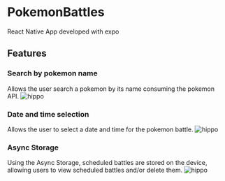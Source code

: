 # PokemonBattles
React Native App developed with expo

## Features

### Search by pokemon name
Allows the user search a pokemon by its name consuming the pokemon API.
![hippo](https://media1.giphy.com/media/Idq3oEyQkJPt2sejra/giphy.gif)

### Date and time selection
Allows the user to select a date and time for the pokemon battle.
![hippo](https://media4.giphy.com/media/v1.Y2lkPTc5MGI3NjExZDI2NTkzYmIxNjI1MjM4MzJkNWVhMWNkNzgzODc1OWQ5NjRkZWY5ZiZjdD1n/m9rbD0oOT78FgUUgZ2/giphy.gif)

### Async Storage
Using the Async Storage, scheduled battles are stored on the device, allowing users to view scheduled battles and/or delete them.
![hippo](https://media0.giphy.com/media/ssAnpfDVixu4ata2WK/giphy.gif)

